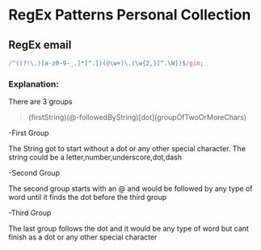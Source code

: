 # RegEx Patterns Personal Collection

## RegEx email

```js
/^((?!\.)[a-z0-9-_.]*[^.])(@\w+)\.(\w{2,}[^.\W])$/gim;
```

### Explanation:

There are 3 groups

> (firstString)(@-followedByString)\[dot\](groupOfTwoOrMoreChars)

-First Group

The String got to start without a dot or any other special character. The string could be a letter,number,underscore,dot,dash

-Second Group

The second group starts with an @ and would be followed by any type of word until it finds the dot before the third group

-Third Group

The last group follows the dot and it would be any type of word but cant finish as a dot or any other special character
